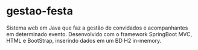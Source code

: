# gestao-festa
Sistema web em Java que faz a gestão de convidados e acompanhantes em determinado evento.
Desenvolvido com o framework SpringBoot MVC, HTML e BootStrap, inserindo dados em um BD H2 in-memory.
